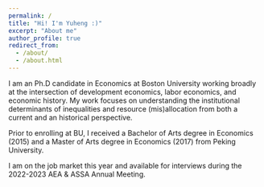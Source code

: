 ```yaml
---
permalink: /
title: "Hi! I'm Yuheng :)"
excerpt: "About me"
author_profile: true
redirect_from: 
  - /about/
  - /about.html
---
```



I am an Ph.D candidate in Economics at Boston University working broadly at the intersection of development economics, labor economics, and economic history. My work focuses on understanding the institutional determinants of inequalities and resource (mis)allocation from both a current and an historical perspective.

Prior to enrolling at BU, I received a Bachelor of Arts degree in Economics (2015) and a Master of Arts degree in Economics (2017) from Peking University. 

I am on the job market this year and available for interviews during the 2022-2023 AEA & ASSA Annual Meeting.
